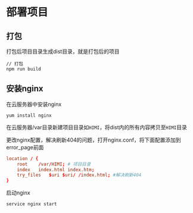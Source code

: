 # 部署项目

## 打包

打包后项目目录生成dist目录，就是打包后的项目

```shell
// 打包
npm run build
```

## 安装nginx

在云服务器中安装nginx

```shell
yum install nginx
```

在云服务器/var目录新建项目目录如`HIMI`，将dist内的所有内容拷贝至`HIMI`目录


更改nginx配置，解决刷新404的问题，打开nginx.conf，将下面配置添加到 error_page前面

```conf
location / {
    root    /var/HIMI; # 项目目录
    index   index.html index.htm;
    try_files   $uri $uri/ /index.html; #解决刷新404
}
```

启动nginx

``` shell
service nginx start
```
